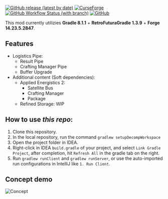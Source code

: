 [![GitHub release (latest by date)](https://img.shields.io/github/v/release/KorewaLidesu/TestBridge?label=github%20release&logo=github&style=for-the-badge)](https://github.com/KorewaLidesu/TestBridge/releases/latest)
[![CurseForge](https://azusahideout.ml/badge/testbridge)](https://www.curseforge.com/minecraft/mc-mods/testbridge/files)
[![GitHub Workflow Status (with branch)](https://img.shields.io/github/actions/workflow/status/KorewaLidesu/TestBridge/main_build.yml?label=test%20build&logo=github&style=for-the-badge)](https://github.com/KorewaLidesu/TestBridge/actions/workflows/main_build.yml)
[![GitHub](https://img.shields.io/github/license/KorewaLidesu/TestBridge?style=for-the-badge)](https://github.com/KorewaLidesu/TestBridge/blob/master/LICENSE)

This mod currently utilizies **Gradle 8.1.1** + **RetroFuturaGradle 1.3.9** + **Forge 14.23.5.2847**.

## Features
- Logistics Pipe:
  + Result Pipe
  + Crafting Manager Pipe
  + Buffer Upgrade
- Additional content (Soft dependencies):  
  + Applied Energistics 2:
    + Satellite Bus
    + Crafting Manager
    + Package
  + Refined Storage:  WIP

## How to use *this repo*:
1. Clone this repository.
2. In the local repository, run the command `gradlew setupDecompWorkspace`
3. Open the project folder in IDEA.
4. Right-click in IDEA `build.gradle` of your project, and select `Link Gradle Project`, after completion, hit `Refresh All` in the gradle tab on the right.
5. Run `gradlew runClient` and `gradlew runServer`, or use the auto-imported run configurations in IntelliJ like `1. Run Client`.

## Concept demo
![Concept](/Stuff/concept.gif)
